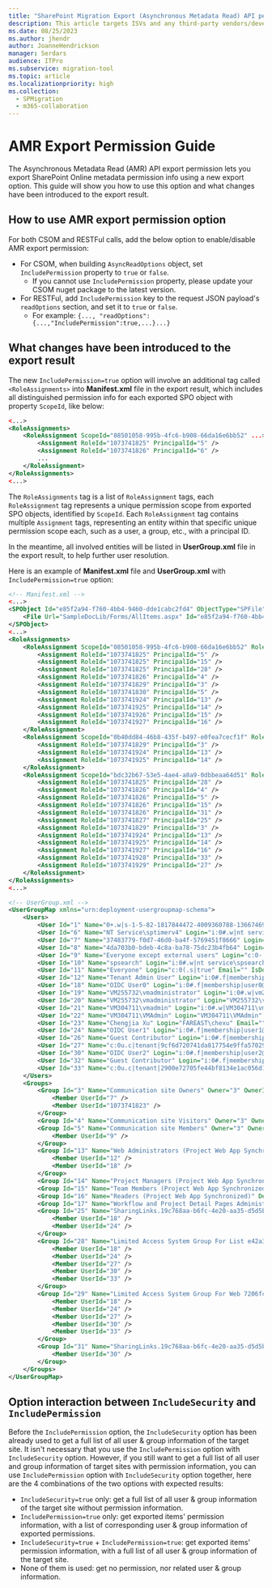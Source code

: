 ```yaml
---
title: "SharePoint Migration Export (Asynchronous Metadata Read) API permission guide"
description: This article targets ISVs and any third-party vendors/developers who are developing and maintaining a migration tool and explains the permission details in the export API.
ms.date: 08/25/2023
ms.author: jhendr
author: JoanneHendrickson
manager: Serdars
audience: ITPro
ms.subservice: migration-tool
ms.topic: article
ms.localizationpriority: high
ms.collection:
  - SPMigration
  - m365-collaboration
---
```


# AMR Export Permission Guide

The Asynchronous Metadata Read (AMR) API export permission lets you export SharePoint Online metadata permission info using a new export option. This guide will show you how to use this option and what changes have been introduced to the export result.

## How to use AMR export permission option

For both CSOM and RESTFul calls, add the below option to enable/disable AMR export permission:

- For CSOM, when building `AsyncReadOptions` object, set `IncludePermission` property to `true` or `false`.
  - If you cannot use `IncludePermission` property, please update your CSOM nuget package to the latest version.
- For RESTFul, add `IncludePermission` key to the request JSON payload's `readOptions` section, and set it to `true` or `false`.
  - For example: `{..., "readOptions":{...,"IncludePermission":true,...}...}`

## What changes have been introduced to the export result

The new `IncludePermission=true` option will involve an additional tag called `<RoleAssignments>` into **Manifest.xml** file in the export result, which includes all distinguished permission info for each exported SPO object with property `ScopeId`, like below:

```xml
<...>
<RoleAssignments>
    <RoleAssignment ScopeId="08501058-995b-4fc6-b908-66da16e6bb52" ...>
        <Assignment RoleId="1073741825" PrincipalId="5" />
        <Assignment RoleId="1073741826" PrincipalId="6" />
        ...
    </RoleAssignment>
</RoleAssignments>
<...>
```

The `RoleAssignments` tag is a list of `RoleAssignment` tags, each `RoleAssignment` tag represents a unique permission scope from exported SPO objects, identified by `ScopeId`. Each `RoleAssignment` tag contains multiple `Assignment` tags, representing an entity within that specific unique permission scope each, such as a user, a group, etc., with a principal ID.

In the meantime, all involved entities will be listed in **UserGroup.xml** file in the export result, to help further user resolution.

Here is an example of **Manifest.xml** file and **UserGroup.xml** with `IncludePermission=true` option:

```xml
<!-- Manifest.xml -->
<...>
<SPObject Id="e85f2a94-f760-4bb4-9460-dde1cabc2fd4" ObjectType="SPFile" ParentId="2aba6aee-eb13-4379-b374-8fddc71e7d1a" ParentWebId="7206fc09-e4af-48b3-8730-ed7321396d7a" Url="/SampleDocLib/Forms/AllItems.aspx">
    <File Url="SampleDocLib/Forms/AllItems.aspx" Id="e85f2a94-f760-4bb4-9460-dde1cabc2fd4" ParentWebId="7206fc09-e4af-48b3-8730-ed7321396d7a" ParentWebUrl="/" Name="AllItems.aspx" ListId="e42a303c-995d-4237-8ce7-3545c41be140" ParentId="2aba6aee-eb13-4379-b374-8fddc71e7d1a" ScopeId="08501058-995b-4fc6-b908-66da16e6bb52" TimeCreated="2023-05-11T05:19:48" TimeLastModified="2023-05-11T05:19:48" Version="1.0" FileSize="2763" Level="1" IsGhosted="true" SetupPath="pages\viewpage.aspx" SetupPathVersion="15" SetupPathUser="12" />
</SPObject>
<...>
<RoleAssignments>
    <RoleAssignment ScopeId="08501058-995b-4fc6-b908-66da16e6bb52" RoleDefWebId="7206fc09-e4af-48b3-8730-ed7321396d7a" RoleDefWebUrl="" ObjectId="e42a303c-995d-4237-8ce7-3545c41be140" ObjectType="1" ObjectUrl="SampleDocLib" AnonymousPermMask="0">
        <Assignment RoleId="1073741825" PrincipalId="5" />
        <Assignment RoleId="1073741825" PrincipalId="15" />
        <Assignment RoleId="1073741825" PrincipalId="28" />
        <Assignment RoleId="1073741826" PrincipalId="4" />
        <Assignment RoleId="1073741829" PrincipalId="3" />
        <Assignment RoleId="1073741830" PrincipalId="5" />
        <Assignment RoleId="1073741924" PrincipalId="13" />
        <Assignment RoleId="1073741925" PrincipalId="14" />
        <Assignment RoleId="1073741926" PrincipalId="15" />
        <Assignment RoleId="1073741927" PrincipalId="16" />
    </RoleAssignment>
    <RoleAssignment ScopeId="0b40dd84-46b8-435f-b497-e0fea7cecf1f" RoleDefWebId="7206fc09-e4af-48b3-8730-ed7321396d7a" RoleDefWebUrl="" ObjectId="92f3d976-e7bd-47fc-943f-2d3222e27402" ObjectType="2" ObjectUrl="SampleDocLib/33333333.txt" AnonymousPermMask="0">
        <Assignment RoleId="1073741829" PrincipalId="3" />
        <Assignment RoleId="1073741924" PrincipalId="13" />
        <Assignment RoleId="1073741925" PrincipalId="14" />
    </RoleAssignment>
    <RoleAssignment ScopeId="bdc32b67-53e5-4ae4-a8a9-0dbbeaa64d51" RoleDefWebId="7206fc09-e4af-48b3-8730-ed7321396d7a" RoleDefWebUrl="" ObjectId="19c768aa-b6fc-4e20-aa35-d5d5b7716625" ObjectType="2" ObjectUrl="SampleDocLib/44444444.txt" AnonymousPermMask="0">
        <Assignment RoleId="1073741825" PrincipalId="28" />
        <Assignment RoleId="1073741826" PrincipalId="4" />
        <Assignment RoleId="1073741826" PrincipalId="5" />
        <Assignment RoleId="1073741826" PrincipalId="15" />
        <Assignment RoleId="1073741826" PrincipalId="31" />
        <Assignment RoleId="1073741827" PrincipalId="25" />
        <Assignment RoleId="1073741829" PrincipalId="3" />
        <Assignment RoleId="1073741924" PrincipalId="13" />
        <Assignment RoleId="1073741925" PrincipalId="14" />
        <Assignment RoleId="1073741927" PrincipalId="16" />
        <Assignment RoleId="1073741928" PrincipalId="33" />
        <Assignment RoleId="1073741929" PrincipalId="27" />
    </RoleAssignment>
</RoleAssignments>
<...>

<!-- UserGroup.xml -->
<UserGroupMap xmlns="urn:deployment-usergroupmap-schema">
    <Users>
        <User Id="1" Name="0+.w|s-1-5-82-1817844472-4009360788-1366746990-4201194761-44825052" Login="c:0+.w|s-1-5-82-1817844472-4009360788-1366746990-4201194761-44825052" Email="" IsDomainGroup="false" IsSiteAdmin="false" SystemId="YzowKy53fHMtMS01LTgyLTE4MTc4NDQ0NzItNDAwOTM2MDc4OC0xMzY2NzQ2OTkwLTQyMDExOTQ3NjEtNDQ4MjUwNTI=" IsDeleted="true" Flags="0" />
        <User Id="6" Name="NT Service\sptimerv4" Login="i:0#.w|nt service\sptimerv4" Email="" IsDomainGroup="false" IsSiteAdmin="false" SystemId="aTowKS53fHMtMS01LTgwLTU3NTg3NTE3Mi0xOTM3ODYyNTYzLTQzMTA4MTg1My0yOTQ2MTQyMDItNjM1MTk1NTc0" IsDeleted="true" Flags="0" />
        <User Id="7" Name="37483779-f0d7-46d0-ba4f-5769451f8666" Login="c:0t.c|tenant|37483779-f0d7-46d0-ba4f-5769451f8666" Email="" IsDomainGroup="true" IsSiteAdmin="false" SystemId="YzowdC5jfHRlbmFudHwzNzQ4Mzc3OS1mMGQ3LTQ2ZDAtYmE0Zi01NzY5NDUxZjg2NjY=" IsDeleted="false" Flags="0" />
        <User Id="8" Name="4da703b0-bdeb-4c8a-ba78-75dc23b4fb64" Login="c:0t.c|tenant|4da703b0-bdeb-4c8a-ba78-75dc23b4fb64" Email="" IsDomainGroup="true" IsSiteAdmin="true" SystemId="YzowdC5jfHRlbmFudHw0ZGE3MDNiMC1iZGViLTRjOGEtYmE3OC03NWRjMjNiNGZiNjQ=" IsDeleted="false" Flags="0" />
        <User Id="9" Name="Everyone except external users" Login="c:0-.f|rolemanager|spo-grid-all-users/82abb045-250e-4186-ba83-b9295930f272" Email="" IsDomainGroup="true" IsSiteAdmin="false" SystemId="YzowLS5mfHJvbGVtYW5hZ2VyfHNwby1ncmlkLWFsbC11c2Vycy84MmFiYjA0NS0yNTBlLTQxODYtYmE4My1iOTI5NTkzMGYyNzI=" IsDeleted="false" Flags="0" />
        <User Id="10" Name="spsearch" Login="i:0#.w|nt service\spsearch" Email="" IsDomainGroup="false" IsSiteAdmin="false" SystemId="aTowKS53fHMtMS01LTgwLTg3MzgzMjg3LTIwNTQyNTcwNDktMzYwMTg3MzA3Mi00NDAxNjMwMTgtMzI3MTAyNjQ3Mg==" IsDeleted="false" Flags="0" />
        <User Id="11" Name="Everyone" Login="c:0(.s|true" Email="" IsDomainGroup="true" IsSiteAdmin="false" SystemId="YzowKC5zfHRydWU=" IsDeleted="false" Flags="0" />
        <User Id="12" Name="Tenant Admin User" Login="i:0#.f|membership|admin@oidctest.ccsctp.net" Email="" IsDomainGroup="false" IsSiteAdmin="true" SystemId="aTowaC5mfG1lbWJlcnNoaXB8MTAwM2JmZmRhYjZmODEzM0BsaXZlLmNvbQ==" IsDeleted="false" Flags="0" />
        <User Id="18" Name="OIDC User0" Login="i:0#.f|membership|user0@oidctest.ccsctp.net" Email="user1@prepspo.msolctp-int.com" IsDomainGroup="false" IsSiteAdmin="false" SystemId="aTowaC5mfG1lbWJlcnNoaXB8MTAwM2JmZmQ5ZDZmNTM0ZkBsaXZlLmNvbQ==" IsDeleted="false" Flags="0" />
        <User Id="19" Name="VM255732\vmadministrator" Login="i:0#.w|vm255732\vmadministrator" Email="" IsDomainGroup="false" IsSiteAdmin="false" SystemId="aTowKS53fHMtMS01LTIxLTM1OTMxNDMyNzQtMTE0NDIzMzMyNC0xNTI2NDU5Mzg0LTUwMA==" IsDeleted="false" MobilePhone="" Flags="0" />
        <User Id="20" Name="VM255732\vmadministrator" Login="VM255732\vmadministrator" Email="" IsDomainGroup="false" IsSiteAdmin="false" SystemId="AQUAAAAAAAUVAAAA6gMr1mydM0T46/ta9AEAAA==" IsDeleted="false" MobilePhone="" Flags="0" />
        <User Id="21" Name="VM304711\vmadmin" Login="i:0#.w|VM304711\vmadmin" Email="" IsDomainGroup="false" IsSiteAdmin="false" SystemId="aTowKS53fHMtMS01LTIxLTMwNTIyODM1ODMtMjY4MjM3MTA0Mi0xNzcyNDI0NDExLTUwMA==" IsDeleted="false" MobilePhone="" Flags="0" />
        <User Id="22" Name="VM304711\VMAdmin" Login="VM304711\VMAdmin" Email="" IsDomainGroup="false" IsSiteAdmin="false" SystemId="AQUAAAAAAAUVAAAAvybuteK74Z/bDKVp9AEAAA==" IsDeleted="false" MobilePhone="" Flags="0" />
        <User Id="23" Name="Chengjia Xu" Login="FAREAST\chexu" Email="" IsDomainGroup="false" IsSiteAdmin="false" SystemId="Uy0xLTUtMjEtMjE0Njc3MzA4NS05MDMzNjMyODUtNzE5MzQ0NzA3LTI1NzU5Nzc=" IsDeleted="true" MobilePhone="" Flags="0" />
        <User Id="24" Name="OIDC User1" Login="i:0#.f|membership|user1@oidctest.ccsctp.net" Email="user2@prepspo.msolctp-int.com" IsDomainGroup="false" IsSiteAdmin="false" SystemId="aTowaC5mfG1lbWJlcnNoaXB8MTAwMzNmZmZhYmU2Y2Y4N0BsaXZlLmNvbQ==" IsDeleted="false" Flags="0" />
        <User Id="26" Name="Guest Contributor" Login="i:0#.f|membership|urn%3aspo%3aanon#9cf6d720741da817754e9ffa57029a446da569a990c8f14b7bed073562e29bc1" Email="" IsDomainGroup="false" IsSiteAdmin="false" SystemId="aTowaC5mfG1lbWJlcnNoaXB8dXJuJTNhc3BvJTNhYW5vbiM5Y2Y2ZDcyMDc0MWRhODE3NzU0ZTlmZmE1NzAyOWE0NDZkYTU2OWE5OTBjOGYxNGI3YmVkMDczNTYyZTI5YmMx" IsDeleted="false" MobilePhone="" Flags="144" />
        <User Id="27" Name="c:0u.c|tenant|9cf6d720741da817754e9ffa57029a446da569a990c8f14b7bed073562e29bc1" Login="c:0u.c|tenant|9cf6d720741da817754e9ffa57029a446da569a990c8f14b7bed073562e29bc1" Email="" IsDomainGroup="true" IsSiteAdmin="false" SystemId="YzowdS5jfHRlbmFudHw5Y2Y2ZDcyMDc0MWRhODE3NzU0ZTlmZmE1NzAyOWE0NDZkYTU2OWE5OTBjOGYxNGI3YmVkMDczNTYyZTI5YmMx" IsDeleted="false" MobilePhone="" Flags="2176" />
        <User Id="30" Name="OIDC User2" Login="i:0#.f|membership|user2@oidctest.ccsctp.net" Email="user3@prepspo.msolctp-int.com" IsDomainGroup="false" IsSiteAdmin="false" SystemId="aTowaC5mfG1lbWJlcnNoaXB8MTAwMzNmZmZhYmU2Y2ZhMEBsaXZlLmNvbQ==" IsDeleted="false" Flags="0" />
        <User Id="32" Name="Guest Contributor" Login="i:0#.f|membership|urn%3aspo%3aanon#2900e72705fe44bf8134e1ac056d15a3b7b622733d6bc5cbe9afd245d0f7b7c5" Email="" IsDomainGroup="false" IsSiteAdmin="false" SystemId="aTowaC5mfG1lbWJlcnNoaXB8dXJuJTNhc3BvJTNhYW5vbiMyOTAwZTcyNzA1ZmU0NGJmODEzNGUxYWMwNTZkMTVhM2I3YjYyMjczM2Q2YmM1Y2JlOWFmZDI0NWQwZjdiN2M1" IsDeleted="false" MobilePhone="" Flags="144" />
        <User Id="33" Name="c:0u.c|tenant|2900e72705fe44bf8134e1ac056d15a3b7b622733d6bc5cbe9afd245d0f7b7c5" Login="c:0u.c|tenant|2900e72705fe44bf8134e1ac056d15a3b7b622733d6bc5cbe9afd245d0f7b7c5" Email="" IsDomainGroup="true" IsSiteAdmin="false" SystemId="YzowdS5jfHRlbmFudHwyOTAwZTcyNzA1ZmU0NGJmODEzNGUxYWMwNTZkMTVhM2I3YjYyMjczM2Q2YmM1Y2JlOWFmZDI0NWQwZjdiN2M1" IsDeleted="false" MobilePhone="" Flags="2176" />
    </Users>
    <Groups>
        <Group Id="3" Name="Communication site Owners" Owner="3" OwnerIsUser="false" RequestToJoinLeaveEmailSetting="">
            <Member UserId="7" />
            <Member UserId="1073741823" />
        </Group>
        <Group Id="4" Name="Communication site Visitors" Owner="3" OwnerIsUser="false" RequestToJoinLeaveEmailSetting="" />
        <Group Id="5" Name="Communication site Members" Owner="3" OwnerIsUser="false" RequestToJoinLeaveEmailSetting="" AllowMembersEditMembership="true">
            <Member UserId="9" />
        </Group>
        <Group Id="13" Name="Web Administrators (Project Web App Synchronized)" Description="Users who have Manage Microsoft SharePoint Foundation permission in Microsoft Project Web App." Owner="13" OwnerIsUser="false" OnlyAllowMembersViewMembership="true">
            <Member UserId="12" />
            <Member UserId="18" />
        </Group>
        <Group Id="14" Name="Project Managers (Project Web App Synchronized)" Description="Users who have published this project or who have Save Project permission in Microsoft Project Web App." Owner="13" OwnerIsUser="false" OnlyAllowMembersViewMembership="true" />
        <Group Id="15" Name="Team Members (Project Web App Synchronized)" Description="Users who have assignments in this project in Microsoft Project Web App." Owner="13" OwnerIsUser="false" OnlyAllowMembersViewMembership="true" />
        <Group Id="16" Name="Readers (Project Web App Synchronized)" Description="Users who have been added to this project in Microsoft Project Web App, but not assigned to tasks." Owner="13" OwnerIsUser="false" OnlyAllowMembersViewMembership="true" />
        <Group Id="17" Name="Workflow and Project Detail Pages Administrators (Project Web App Synchronized)" Description="Users who have Manage Workflow and Project Detail Pages permission in Microsoft Project Web App." Owner="13" OwnerIsUser="false" OnlyAllowMembersViewMembership="true" />
        <Group Id="25" Name="SharingLinks.19c768aa-b6fc-4e20-aa35-d5d5b7716625.AnonymousEdit.846e32c2-9f06-4102-9c3b-274dc8506796" Description="This group is for AnonymousEdit sharing links on item 'SampleDocLib/44444444.txt'" Owner="1073741823" OwnerIsUser="true" OnlyAllowMembersViewMembership="true">
            <Member UserId="18" />
            <Member UserId="24" />
        </Group>
        <Group Id="28" Name="Limited Access System Group For List e42a303c-995d-4237-8ce7-3545c41be140" Description="Limited Access System Group For List e42a303c-995d-4237-8ce7-3545c41be140" Owner="1073741823" OwnerIsUser="true" OnlyAllowMembersViewMembership="true">
            <Member UserId="18" />
            <Member UserId="24" />
            <Member UserId="27" />
            <Member UserId="30" />
            <Member UserId="33" />
        </Group>
        <Group Id="29" Name="Limited Access System Group For Web 7206fc09-e4af-48b3-8730-ed7321396d7a" Description="Limited Access System Group For Web 7206fc09-e4af-48b3-8730-ed7321396d7a" Owner="1073741823" OwnerIsUser="true" OnlyAllowMembersViewMembership="true">
            <Member UserId="18" />
            <Member UserId="24" />
            <Member UserId="27" />
            <Member UserId="30" />
            <Member UserId="33" />
        </Group>
        <Group Id="31" Name="SharingLinks.19c768aa-b6fc-4e20-aa35-d5d5b7716625.AnonymousView.1c02392c-d30e-47fc-a97f-86927acc370e" Description="This group is for AnonymousView sharing links on item 'SampleDocLib/44444444.txt'" Owner="1073741823" OwnerIsUser="true" OnlyAllowMembersViewMembership="true">
            <Member UserId="30" />
        </Group>
    </Groups>
</UserGroupMap>
```

## Option interaction between `IncludeSecurity` and `IncludePermission`

Before the `IncludePermission` option, the `IncludeSecurity` option has been already used to get a full list of all user & group information of the target site. It isn't necessary that you use the `IncludePermission` option with `IncludeSecurity` option. However, if you still want to get a full list of all user and group information of target sites with permission information, you can use `IncludePermission` option with `IncludeSecurity` option together, here are the 4 combinations of the two options with expected results:

- `IncludeSecurity=true` only: get a full list of all user & group information of the target site without permission information.
- `IncludePermission=true` only: get exported items' permission information, with a list of corresponding user & group information of exported permissions.
- `IncludeSecurity=true` + `IncludePermission=true`: get exported items' permission information, with a full list of all user & group information of the target site.
- None of them is used: get no permission, nor related user & group information.
